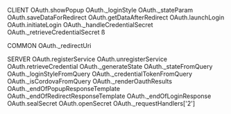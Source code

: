 CLIENT
OAuth.showPopup
OAuth._loginStyle
OAuth._stateParam
OAuth.saveDataForRedirect
OAuth.getDataAfterRedirect
OAuth.launchLogin
OAuth.initiateLogin
OAuth._handleCredentialSecret
OAuth._retrieveCredentialSecret
ß

COMMON
OAuth._redirectUri


SERVER
OAuth.registerService
OAuth.unregisterService
OAuth.retrieveCredential
OAuth._generateState
OAuth._stateFromQuery
OAuth._loginStyleFromQuery
OAuth._credentialTokenFromQuery
OAuth._isCordovaFromQuery
OAuth._renderOauthResults
OAuth._endOfPopupResponseTemplate
OAuth._endOfRedirectResponseTemplate
OAuth._endOfLoginResponse
OAuth.sealSecret
OAuth.openSecret
OAuth._requestHandlers['2']